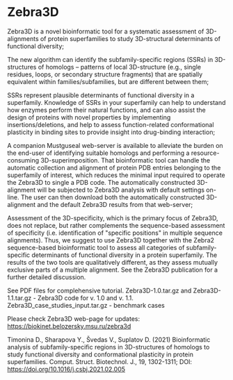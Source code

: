 # Zebra3D

Zebra3D is a novel bioinformatic tool for a systematic assessment of 3D-alignments of protein superfamilies to study 3D-structural determinants of functional diversity;

The new algorithm can identify the subfamily-specific regions (SSRs) in 3D-structures of homologs – patterns of local 3D-structure (e.g., single residues, loops, or secondary structure fragments) that are spatially equivalent within families/subfamilies, but are different between them;

SSRs represent plausible determinants of functional diversity in a superfamily. Knowledge of SSRs in your superfamily can help to understand how enzymes perform their natural functions, and can also assist the design of proteins with novel properties by implementing insertions/deletions, and help to assess function-related conformational plasticity in binding sites to provide insight into drug-binding interaction;

A companion Mustguseal web-server is available to alleviate the burden on the end-user of identifying suitable homologs and performing a resource-consuming 3D-superimposition. That bioinformatic tool can handle the automatic collection and alignment of protein PDB entries belonging to the superfamily of interest, which reduces the minimal input required to operate the Zebra3D to single a PDB code. The automatically constructed 3D-alignment will be subjected to Zebra3D analysis with default settings on-line. The user can then download both the automatically constructed 3D-alignment and the default Zebra3D results from that web-server;

Assessment of the 3D-specificity, which is the primary focus of Zebra3D, does not replace, but rather complements the sequence-based assessment of specificity (i.e. identification of "specific positions" in multiple sequence alignments). Thus, we suggest to use Zebra3D together with the Zebra2 sequence-based bioinformatic tool to assess all categories of subfamily-specific determinants of functional diversity in a protein superfamily. The results of the two tools are qualitatively different, as they assess mutually exclusive parts of a multiple alignment. See the Zebra3D publication for a further detailed discussion.

See PDF files for complehensive tutorial. 
Zebra3D-1.0.tar.gz and Zebra3D-1.1.tar.gz - Zebra3D code for v. 1.0 and v. 1.1. 
Zebra3D_case_studies_input.tar.gz - benchmark cases

Please check Zebra3D web-page for updates: https://biokinet.belozersky.msu.ru/zebra3d

Timonina D., Sharapova Y., Švedas V., Suplatov D. (2021) Bioinformatic analysis of subfamily-specific regions in 3D-structures of homologs to study functional diversity and conformational plasticity in protein superfamilies. Comput. Struct. Biotechnol. J., 19, 1302-1311; DOI: https://doi.org/10.1016/j.csbj.2021.02.005

